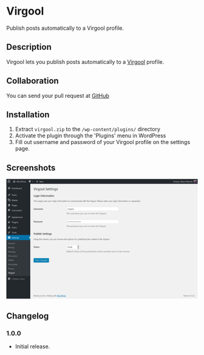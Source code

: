 # Virgool
<!-- only:wp>
Contributors: nekofar  
Donate link: http://milad.nekofar.com/  
Tags: virgool, publish, persian  
Requires at least: 4.7.0  
Tested up to: 5.2.2  
Requires PHP: 5.6.4  
Stable tag: 1.0.0  
License: GPL-2.0+  
License URI: http://www.gnu.org/licenses/gpl-2.0.html
<only:wp -->

Publish posts automatically to a Virgool profile.

## Description

Virgool lets you publish posts automatically to a [Virgool](https://virgool.io) profile.

## Collaboration

You can send your pull request at [GitHub](https://github.com/nekofar/virgool)

## Installation

1. Extract `virgool.zip` to the `/wp-content/plugins/` directory
2. Activate the plugin through the 'Plugins' menu in WordPress
3. Fill out username and password of your Virgool profile on the settings page.

## Screenshots

<!-- only:github/ -->
![Virgool options under Settings.](assets/screenshot-1.png)
<!-- /only:github -->

<!-- only:wp>
1. Virgool options under Settings.
<only:wp -->

## Changelog

### 1.0.0
* Initial release.

